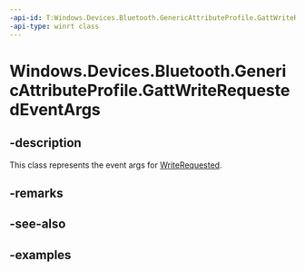 ```yaml
---
-api-id: T:Windows.Devices.Bluetooth.GenericAttributeProfile.GattWriteRequestedEventArgs
-api-type: winrt class
---
```


<!-- Class syntax.
public class GattWriteRequestedEventArgs 
-->

# Windows.Devices.Bluetooth.GenericAttributeProfile.GattWriteRequestedEventArgs

## -description
This class represents the event args for [WriteRequested](gattlocalcharacteristic_writerequested.md).

## -remarks

## -see-also

## -examples


